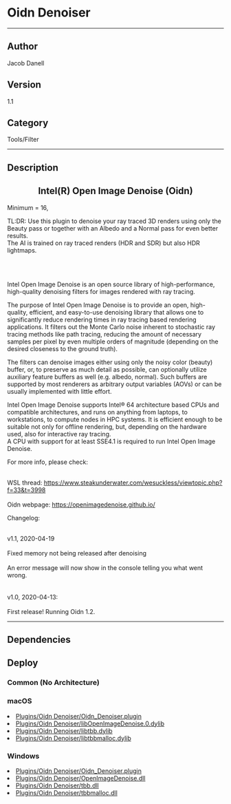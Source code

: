 # Oidn Denoiser
___

## Author
Jacob Danell

## Version
1.1

## Category
Tools/Filter

___

## Description
<center><h2>Intel(R) Open Image Denoise (Oidn)</h2></center>
	Minimum = 16,

<p>TL:DR: Use this plugin to denoise your ray traced 3D renders using only the Beauty pass or together with an Albedo and a Normal pass for even better results.
<br>The AI is trained on ray traced renders (HDR and SDR) but also HDR lightmaps.</br></p>

<br></br>
<p>Intel Open Image Denoise is an open source library of high-performance, high-quality denoising filters for images rendered with ray tracing.</p>

<p>The purpose of Intel Open Image Denoise is to provide an open, high-quality, efficient, and easy-to-use denoising library that allows one to significantly reduce rendering times in ray tracing based rendering applications. It filters out the Monte Carlo noise inherent to stochastic ray tracing methods like path tracing, reducing the amount of necessary samples per pixel by even multiple orders of magnitude (depending on the desired closeness to the ground truth).</p>

<p>The filters can denoise images either using only the noisy color (beauty) buffer, or, to preserve as much detail as possible, can optionally utilize auxiliary feature buffers as well (e.g. albedo, normal). Such buffers are supported by most renderers as arbitrary output variables (AOVs) or can be usually implemented with little effort.</p>

<p>Intel Open Image Denoise supports Intel&reg; 64 architecture based CPUs and compatible architectures, and runs on anything from laptops, to workstations, to compute nodes in HPC systems. It is efficient enough to be suitable not only for offline rendering, but, depending on the hardware used, also for interactive ray tracing.
<br>A CPU with support for at least SSE4.1 is required to run Intel Open Image Denoise.</br></p>

<p>For more info, please check:</p>

<br>WSL thread: <a href="https://www.steakunderwater.com/wesuckless/viewtopic.php?f=33&t=3998">https://www.steakunderwater.com/wesuckless/viewtopic.php?f=33&t=3998</a></br>
<br>Oidn webpage: <a href="https://openimagedenoise.github.io/">https://openimagedenoise.github.io/</a></br>


<p>Changelog:</p>

<br>v1.1, 2020-04-19</br>
<br>Fixed memory not being released after denoising</br>
<br>An error message will now show in the console telling you what went wrong.</br>
<br />
<br>v1.0, 2020-04-13:</br>
<br>First release! Running Oidn 1.2.</br>

___

## Dependencies

## Deploy

### Common (No Architecture)

<ul>
</ul>

### macOS

<li><a href="https://gitlab.com/WeSuckLess/Reactor/-/blob/master/Atoms/com.JacobDanell.OidnDenoiser/Mac/Plugins/Oidn Denoiser/Oidn_Denoiser.plugin?ref_type=heads">Plugins/Oidn Denoiser/Oidn_Denoiser.plugin</a></li>
<li><a href="https://gitlab.com/WeSuckLess/Reactor/-/blob/master/Atoms/com.JacobDanell.OidnDenoiser/Mac/Plugins/Oidn Denoiser/libOpenImageDenoise.0.dylib?ref_type=heads">Plugins/Oidn Denoiser/libOpenImageDenoise.0.dylib</a></li>
<li><a href="https://gitlab.com/WeSuckLess/Reactor/-/blob/master/Atoms/com.JacobDanell.OidnDenoiser/Mac/Plugins/Oidn Denoiser/libtbb.dylib?ref_type=heads">Plugins/Oidn Denoiser/libtbb.dylib</a></li>
<li><a href="https://gitlab.com/WeSuckLess/Reactor/-/blob/master/Atoms/com.JacobDanell.OidnDenoiser/Mac/Plugins/Oidn Denoiser/libtbbmalloc.dylib?ref_type=heads">Plugins/Oidn Denoiser/libtbbmalloc.dylib</a></li>

### Windows

<li><a href="https://gitlab.com/WeSuckLess/Reactor/-/blob/master/Atoms/com.JacobDanell.OidnDenoiser/Windows/Plugins/Oidn Denoiser/Oidn_Denoiser.plugin?ref_type=heads">Plugins/Oidn Denoiser/Oidn_Denoiser.plugin</a></li>
<li><a href="https://gitlab.com/WeSuckLess/Reactor/-/blob/master/Atoms/com.JacobDanell.OidnDenoiser/Windows/Plugins/Oidn Denoiser/OpenImageDenoise.dll?ref_type=heads">Plugins/Oidn Denoiser/OpenImageDenoise.dll</a></li>
<li><a href="https://gitlab.com/WeSuckLess/Reactor/-/blob/master/Atoms/com.JacobDanell.OidnDenoiser/Windows/Plugins/Oidn Denoiser/tbb.dll?ref_type=heads">Plugins/Oidn Denoiser/tbb.dll</a></li>
<li><a href="https://gitlab.com/WeSuckLess/Reactor/-/blob/master/Atoms/com.JacobDanell.OidnDenoiser/Windows/Plugins/Oidn Denoiser/tbbmalloc.dll?ref_type=heads">Plugins/Oidn Denoiser/tbbmalloc.dll</a></li>
